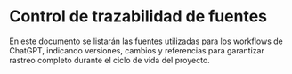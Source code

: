 # Control de trazabilidad de fuentes

En este documento se listarán las fuentes utilizadas para los
workflows de ChatGPT, indicando versiones, cambios y referencias
para garantizar rastreo completo durante el ciclo de vida del
proyecto.
